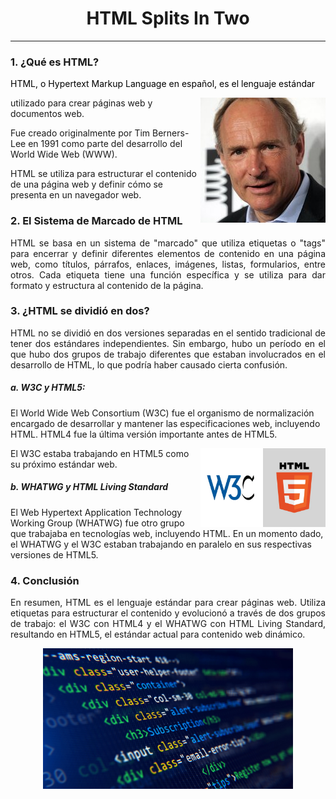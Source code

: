 <div style="text-align:center;">
    <h1>HTML Splits In Two</h1>
</div>

__________________
### 1. ¿Qué es HTML? 
<p style="text-align: justify;color:black">HTML, o Hypertext Markup Language en español, es el lenguaje estándar 

</p><img src=https://github.com/raccssoo/SMX2-M8UF1A1-HistoriaWeb-2012-HTMLSplitsInTwo-OscarBallester/blob/main/Images/tim.jpg?raw=true alt="tim" style="float: right;">
utilizado para crear páginas web y documentos web.

Fue creado originalmente por Tim Berners-Lee en 1991 como parte del desarrollo del World Wide Web (WWW). 

HTML se utiliza para estructurar el contenido de una página web y definir cómo se presenta en un navegador web.</p>

### 2. El Sistema de Marcado de HTML
<p style="text-align: justify;"> HTML se basa en un sistema de "marcado" que utiliza etiquetas o "tags" para encerrar y definir diferentes elementos de contenido en una página web, como títulos, párrafos, enlaces, imágenes, listas, formularios, entre otros. Cada etiqueta tiene una función específica y se utiliza para dar formato y estructura al contenido de la página.

### 3. ¿HTML se dividió en dos?
<p style="text-align: justify;"> HTML no se dividió en dos versiones separadas en el sentido tradicional de tener dos estándares independientes. Sin embargo, hubo un período en el que hubo dos grupos de trabajo diferentes que estaban involucrados en el desarrollo de HTML, lo que podría haber causado cierta confusión.

##### a. W3C y HTML5: 
El World Wide Web Consortium (W3C) fue el organismo de 
normalización encargado de desarrollar y mantener las 
especificaciones web, incluyendo HTML. HTML4 fue la última 
versión importante antes de HTML5.
<div style="text-align:center;">
    <img src="https://github.com/raccssoo/SMX2-M8UF1A1-HistoriaWeb-2012-HTMLSplitsInTwo-OscarBallester/raw/main/Images/w3chtml4.jpg" alt="tim" style="float: right; width: 200px;" />
</div> 
El W3C estaba trabajando en HTML5 como su próximo estándar web. 


##### b. WHATWG y HTML Living Standard
 
 El Web Hypertext Application Technology Working Group (WHATWG) fue otro grupo que trabajaba en tecnologías web, incluyendo HTML. En un momento dado, el WHATWG y el W3C estaban trabajando en paralelo en sus respectivas versiones de HTML5.

### 4. Conclusión 

<p style="text-align: justify;"> En resumen, HTML es el lenguaje estándar para crear páginas web. Utiliza etiquetas para estructurar el contenido y evolucionó a través de dos grupos de trabajo: el W3C con HTML4 y el WHATWG con HTML Living Standard, resultando en HTML5, el estándar actual para contenido web dinámico.

<div style="text-align:center;">
    <img src="https://github.com/raccssoo/SMX2-M8UF1A1-HistoriaWeb-2012-HTMLSplitsInTwo-OscarBallester/raw/main/Images/htmlfoto.jpeg" alt="Texto alternativo" width="400px" />
</div>
